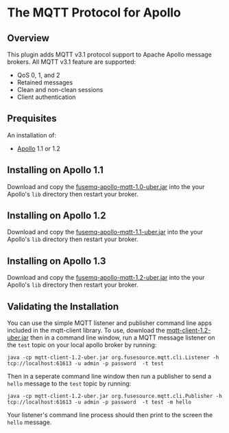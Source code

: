 # The MQTT Protocol for Apollo

## Overview

This plugin adds MQTT v3.1 protocol support to Apache Apollo message brokers.
All MQTT v3.1 feature are supported:

* QoS 0, 1, and 2
* Retained messages
* Clean and non-clean sessions
* Client authentication

## Prequisites

An installation of:

  * [Apollo](http://activemq.apache.org/apollo) 1.1 or 1.2

[snapshot_jar]: http://repo.fusesource.com/nexus/service/local/artifact/maven/redirect?r=snapshots&g=org.fusesource.fuse-extra&a=fusemq-apollo-mqtt&v=99-master-SNAPSHOT&c=uber

## Installing on Apollo 1.1

Download and copy the [fusemq-apollo-mqtt-1.0-uber.jar][release_1.0_jar] into 
the your Apollo's `lib` directory then restart your broker.

[release_1.0_jar]: http://repo.fusesource.com/nexus/content/repositories/public/org/fusesource/fuse-extra/fusemq-apollo-mqtt/1.0/fusemq-apollo-mqtt-1.0-uber.jar

## Installing on Apollo 1.2

Download and copy the [fusemq-apollo-mqtt-1.1-uber.jar][release_1.1_jar] into 
the your Apollo's `lib` directory then restart your broker.

[release_1.1_jar]: http://repo.fusesource.com/nexus/content/repositories/public/org/fusesource/fuse-extra/fusemq-apollo-mqtt/1.1/fusemq-apollo-mqtt-1.1-uber.jar

## Installing on Apollo 1.3

Download and copy the [fusemq-apollo-mqtt-1.2-uber.jar][release_1.2_jar] into 
the your Apollo's `lib` directory then restart your broker.

[release_1.2_jar]: http://repo.fusesource.com/nexus/content/repositories/public/org/fusesource/fuse-extra/fusemq-apollo-mqtt/1.2/fusemq-apollo-mqtt-1.2-uber.jar

## Validating the Installation

You can use the simple MQTT listener and publisher command line apps included 
in the mqtt-client library.  To use, download the 
[mqtt-client-1.2-uber.jar][client_release_jar] then in a command line 
window, run a MQTT message listener on the `test` topic on your local apollo broker
by running:

	java -cp mqtt-client-1.2-uber.jar org.fusesource.mqtt.cli.Listener -h tcp://localhost:61613 -u admin -p password  -t test

Then in a seperate command line window then run a publisher to send a `hello` message
to the `test` topic by running:

	java -cp mqtt-client-1.2-uber.jar org.fusesource.mqtt.cli.Publisher -h tcp://localhost:61613 -u admin -p password  -t test -m hello

Your listener's command line process should then print to the screen the `hello` message.

[client_release_jar]: http://repo.fusesource.com/nexus/content/repositories/public/org/fusesource/mqtt-client/mqtt-client/1.2/mqtt-client-1.2-uber.jar
